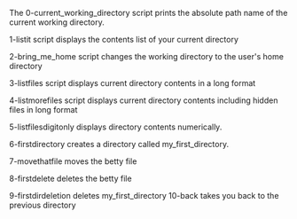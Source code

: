 The 0-current_working_directory script prints the absolute path name of the current working directory.

1-listit script displays the contents list of your current directory

2-bring_me_home script changes the working directory to the user's home directory

3-listfiles script displays current directory contents in a long format

4-listmorefiles script displays current directory contents including hidden files in long format

5-listfilesdigitonly displays directory contents numerically.

6-firstdirectory creates a directory called my_first_directory.

7-movethatfile moves the betty file

8-firstdelete deletes the betty file

9-firstdirdeletion deletes my_first_directory
10-back takes you back to the previous directory